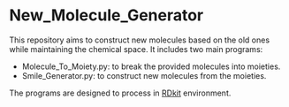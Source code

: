 # New_Molecule_Generator
This repository aims to construct new molecules based on the old ones while maintaining the chemical space. It includes two main programs:

- Molecule_To_Moiety.py: to break the provided molecules into moieties.
- Smile_Generator.py: to construct new molecules from the moieties.

The programs are designed to process in [RDkit](https://www.rdkit.org/) environment.

